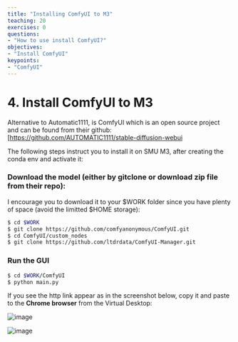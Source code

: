 ```yaml
---
title: "Installing ComfyUI to M3"
teaching: 20
exercises: 0
questions:
- "How to use install ComfyUI?"
objectives:
- "Install ComfyUI"
keypoints:
- "ComfyUI"
---
```


# 4. Install ComfyUI to M3

Alternative to Automatic1111, is ComfyUI which is an open source project and can be found from their github: [https://github.com/AUTOMATIC1111/stable-diffusion-webui

The following steps instruct you to install it on SMU M3, after creating the conda env and activate it:

### Download the model (either by gitclone or download zip file from their repo):
I encourage you to download it to your $WORK folder since you have plenty of space (avoid the limitted $HOME storage):

```bash
$ cd $WORK
$ git clone https://github.com/comfyanonymous/ComfyUI.git
$ cd ComfyUI/custom_nodes
$ git clone https://github.com/ltdrdata/ComfyUI-Manager.git
```

### Run the GUI

```bash
$ cd $WORK/ComfyUI
$ python main.py
```

If you see the http link appear as in the screenshot below, copy it and paste to the **Chrome browser** from the Virtual Desktop:

![image](https://github.com/vuminhtue/SMU_StableDiffusion_UI/assets/43855029/7267dd10-3453-4461-a64a-9c7075c7e037)

![image](https://github.com/vuminhtue/SMU_StableDiffusion_UI/assets/43855029/d29ca436-f3a7-4b9a-8704-ea9a0a823c25)



  

